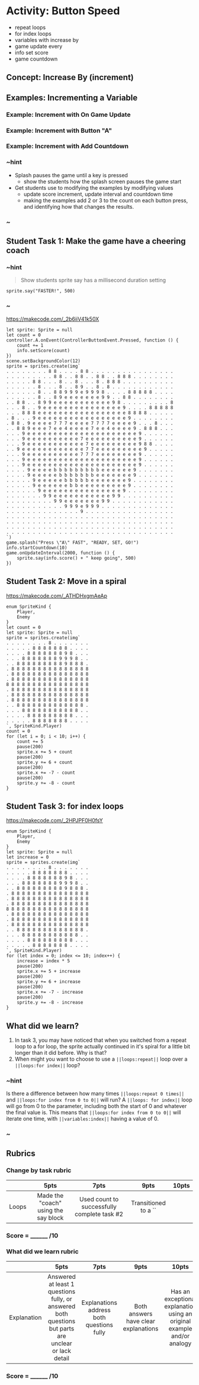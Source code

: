 # Activity: Button Speed
 
* repeat loops
* for index loops
* variables with increase by
* game update every
* info set score
* game countdown

## Concept: Increase By (increment)

## Examples: Incrementing a Variable 
### Example: Increment with On Game Update 
### Example: Increment with Button "A"
### Example: Increment with Add Countdown

### ~hint

* Splash pauses the game until a key is pressed  
    * show the students how the splash screen pauses the game start 
* Get students use to modifying the examples by modifying values  
    * update score increment, update interval and countdown time 
    * making the examples add 2 or 3 to the count on each button press, and identifying how that changes the results.

### ~

## Student Task 1: Make the game have a cheering coach
### ~hint

> Show students sprite say has a millisecond duration setting  
```blocks
sprite.say("FASTER!", 500)
```

### ~

https://makecode.com/_2b6iiV41k50X

```blocks
let sprite: Sprite = null
let count = 0
controller.A.onEvent(ControllerButtonEvent.Pressed, function () {
    count += 1
    info.setScore(count)
})
scene.setBackgroundColor(12)
sprite = sprites.create(img`
. . . . . . . . 8 8 . . . . 8 8 . . . . . . . . . . . . . . . . 
. . . . . . . . . 8 8 . . 8 8 . . 8 8 . . 8 8 8 . . . . . . . . 
. . . . . 8 8 . . . 8 . . 8 . . . 8 . 8 8 8 . . . . . . . . . . 
. . . . . . 8 . . . 8 . . 8 9 . . 8 . 8 . . . . . . . . . . . . 
. . . . . . 8 . . 8 8 9 9 9 e 9 9 9 8 . . . . 8 8 8 8 8 . . . . 
. . . . . . 8 . . 8 9 e e e e e e e 9 9 . . 8 8 . . . . . . . . 
. . 8 8 . . 8 9 9 e e e e e e e e e e e 9 8 . . . . . . . . . 8 
. . . 8 . . 9 e e e e e e e e e e e e e e e 9 . . . . 8 8 8 8 8 
. . . 8 8 8 e e e e e e e e e e e e e e e e e 8 8 8 8 . . . . . 
. 8 . . . 9 e e e e e e e e e e e e e e e e e 9 . . . . . . . . 
. 8 8 . 9 e e e e 7 7 7 e e e e 7 7 7 7 e e e e 9 . . . 8 . . . 
. . 8 8 9 e e e 7 e e 4 e e e e 7 e e 4 e e e e 9 . 8 8 8 . . . 
. . . 9 e e e e e e e e e e e e e e e e e e e e e 9 . . . . . . 
. . . 9 e e e e e e e e e e 7 e e e e e e e e e e 9 . . . . . . 
. . . 9 e e e e e e e e e e e 7 e e e e e e e e e 9 8 8 . . . . 
. . 9 e e e e e e e e e e e e 7 7 e e e e e e e e e 9 . . . . . 
. . . 9 e e e e e e e e e e 7 7 7 e e e e e e e e 9 . . . . . . 
. . . 9 e e e e e e e e e e e e e e e e e e e e e 9 . . . . . . 
. . . 9 e e e e e e e e e e e e e e e e e e e e e 9 . . . . . . 
. . . . 9 e e e e b b b b b b b b b e e e e e e 9 . . . . . . . 
. . . . 9 e e e e e b b b b b b b e e e e e e e 9 . . . . . . . 
. . . . . 9 e e e e e b b b b b e e e e e e e 9 . . . . . . . . 
. . . . . 9 e e e e e e b b e e e e e e e e e 9 . . . . . . . . 
. . . . . . 9 e e e e e e e e e e e e e e e 9 . . . . . . . . . 
. . . . . . . 9 9 e e e e e e e e e e e 9 9 . . . . . . . . . . 
. . . . . . . . . 9 9 e e e e e e e 9 9 . . . . . . . . . . . . 
. . . . . . . . . . . 9 9 9 e 9 9 9 . . . . . . . . . . . . . . 
. . . . . . . . . . . . . . 9 . . . . . . . . . . . . . . . . . 
. . . . . . . . . . . . . . . . . . . . . . . . . . . . . . . . 
. . . . . . . . . . . . . . . . . . . . . . . . . . . . . . . . 
. . . . . . . . . . . . . . . . . . . . . . . . . . . . . . . . 
. . . . . . . . . . . . . . . . . . . . . . . . . . . . . . . . 
`)
game.splash("Press \"A\" FAST", "READY, SET, GO!")
info.startCountdown(10)
game.onUpdateInterval(2000, function () {
    sprite.say(info.score() + " keep going", 500)
})
```

## Student Task 2: Move in a spiral

https://makecode.com/_ATHDHxgmAeAp

```blocks
enum SpriteKind {
    Player,
    Enemy
}
let count = 0
let sprite: Sprite = null
sprite = sprites.create(img`
. . . . . . . . 8 . . . . . . . 
. . . . . 8 8 8 8 8 8 8 . . . . 
. . . . 8 8 8 8 8 8 8 9 8 . . . 
. . . 8 8 8 8 8 8 8 9 9 9 8 . . 
. . 8 8 8 8 8 8 8 8 8 9 8 8 8 . 
. 8 8 8 8 8 8 8 8 8 8 8 8 8 8 8 
. 8 8 8 8 8 8 8 8 8 8 8 8 8 8 8 
. 8 8 8 8 8 8 8 8 8 8 8 8 8 8 8 
8 8 8 8 8 8 8 8 8 8 8 8 8 8 8 8 
. 8 8 8 8 8 8 8 8 8 8 8 8 8 8 8 
. 8 8 8 8 8 8 8 8 8 8 8 8 8 8 8 
. 8 8 8 8 8 8 8 8 8 8 8 8 8 8 8 
. . 8 8 8 8 8 8 8 8 8 8 8 8 8 . 
. . . 8 8 8 8 8 8 8 8 8 8 8 . . 
. . . . 8 8 8 8 8 8 8 8 8 . . . 
. . . . . 8 8 8 8 8 8 8 . . . . 
`, SpriteKind.Player)
count = 0
for (let i = 0; i < 10; i++) {
    count += 5
    pause(200)
    sprite.x += 5 + count
    pause(200)
    sprite.y += 6 + count
    pause(200)
    sprite.x += -7 - count
    pause(200)
    sprite.y += -8 - count
}
```

## Student Task 3: for index loops

https://makecode.com/_2HPJPF0H0fsY

```blocks
enum SpriteKind {
    Player,
    Enemy
}
let sprite: Sprite = null
let increase = 0
sprite = sprites.create(img`
. . . . . . . . 8 . . . . . . . 
. . . . . 8 8 8 8 8 8 8 . . . . 
. . . . 8 8 8 8 8 8 8 9 8 . . . 
. . . 8 8 8 8 8 8 8 9 9 9 8 . . 
. . 8 8 8 8 8 8 8 8 8 9 8 8 8 . 
. 8 8 8 8 8 8 8 8 8 8 8 8 8 8 8 
. 8 8 8 8 8 8 8 8 8 8 8 8 8 8 8 
. 8 8 8 8 8 8 8 8 8 8 8 8 8 8 8 
8 8 8 8 8 8 8 8 8 8 8 8 8 8 8 8 
. 8 8 8 8 8 8 8 8 8 8 8 8 8 8 8 
. 8 8 8 8 8 8 8 8 8 8 8 8 8 8 8 
. 8 8 8 8 8 8 8 8 8 8 8 8 8 8 8 
. . 8 8 8 8 8 8 8 8 8 8 8 8 8 . 
. . . 8 8 8 8 8 8 8 8 8 8 8 . . 
. . . . 8 8 8 8 8 8 8 8 8 . . . 
. . . . . 8 8 8 8 8 8 8 . . . . 
`, SpriteKind.Player)
for (let index = 0; index <= 10; index++) {
    increase = index * 5
    pause(200)
    sprite.x += 5 + increase
    pause(200)
    sprite.y += 6 + increase
    pause(200)
    sprite.x += -7 - increase
    pause(200)
    sprite.y += -8 - increase
}
```

## What did we learn?

1. In task 3, you may have noticed that when you switched from a repeat loop to a for loop, the sprite actually continued in it's spiral for a little bit longer than it did before. Why is that?
2. When might you want to choose to use a ``||loops:repeat||``  loop over a ``||loops:for index||`` loop?

### ~hint

Is there a difference between how many times ``||loops:repeat 0 times||`` and ``||loops:for index from 0 to 0||`` will run? A ``||loops: for index||`` loop will go from 0 to the parameter, including both the start of 0 and whatever the final value is. This means that ``||loops:for index from 0 to 0||`` will iterate one time, with ``||variables:index||`` having a value of 0.

### ~

## Rubrics

### Change by task rubric

|   | 5pts | 7pts | 9pts | 10pts |
|:---:|:---:|:---:|:---:|:---:|
| Loops | Made the "coach" using the say block | Used count to successfully complete task #2 | Transitioned to a ``||loops:for index from 0 to 10||`` loop in task #3 | Completed challenge code in task #1 |

### Score = \_\_\_\_\_\_ /10 

### What did we learn rubric
|   | 5pts | 7pts | 9pts | 10pts |
|:---:|:---:|:---:|:---:|:---:|
| Explanation | Answered at least 1 questions fully, or answered both questions but parts are unclear or lack detail | Explanations address both questions fully | Both answers have clear explanations | Has an exceptional explanation using an original example and/or analogy |

### Score = \_\_\_\_\_\_ /10 